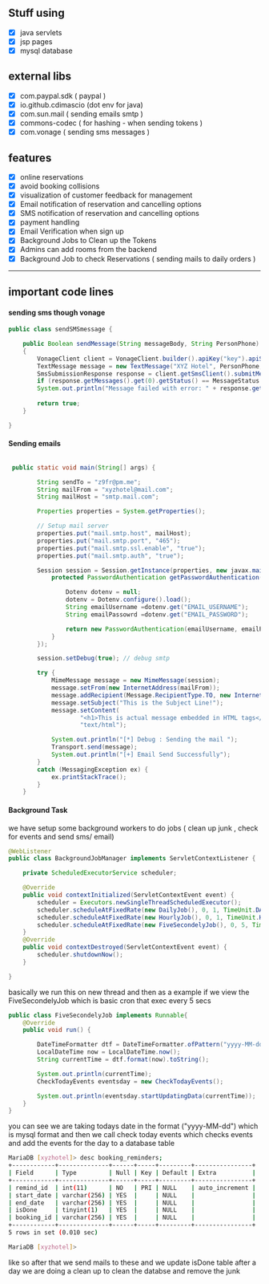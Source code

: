 ## Stuff using

- [x] java servlets
- [x] jsp pages 
- [x] mysql database 

external libs 
-------------

- [x] com.paypal.sdk  ( paypal )
- [x] io.github.cdimascio (dot env for java)
- [x] com.sun.mail ( sending emails smtp )
- [x] commons-codec ( for hashing - when sending tokens )
- [x] com.vonage ( sending sms messages )

features 
--------

- [x] online reservations
- [x] avoid booking collisions
- [x] visualization of customer feedback for management
- [x] Email notification of reservation and cancelling options
- [x] SMS notification of reservation and cancelling options
- [x] payment handling
- [x] Email Verification when sign up
- [x] Background Jobs to Clean up the Tokens
- [x] Admins can add rooms from the backend 
- [x] Background Job to check Reservations ( sending mails to daily orders )

---

## important code lines

#### sending sms though vonage

```java
public class sendSMSmessage {

    public Boolean sendMessage(String messageBody, String PersonPhone)
    {
        VonageClient client = VonageClient.builder().apiKey("key").apiSecret("secret").build();
        TextMessage message = new TextMessage("XYZ Hotel", PersonPhone,messageBody);
        SmsSubmissionResponse response = client.getSmsClient().submitMessage(message);
        if (response.getMessages().get(0).getStatus() == MessageStatus.OK) { System.out.println("Message sent successfully."); } 
        System.out.println("Message failed with error: " + response.getMessages().get(0).getErrorText());
        
        return true;
    }

}

```

#### Sending emails 

```java

 public static void main(String[] args) {

        String sendTo = "z9fr@pm.me";
        String mailFrom = "xyzhotel@mail.com";
        String mailHost = "smtp.mail.com";

        Properties properties = System.getProperties();

        // Setup mail server
        properties.put("mail.smtp.host", mailHost);
        properties.put("mail.smtp.port", "465");
        properties.put("mail.smtp.ssl.enable", "true");
        properties.put("mail.smtp.auth", "true");

        Session session = Session.getInstance(properties, new javax.mail.Authenticator() {
            protected PasswordAuthentication getPasswordAuthentication() {

                Dotenv dotenv = null;
                dotenv = Dotenv.configure().load();
                String emailUsername =dotenv.get("EMAIL_USERNAME");
                String emailPassowrd =dotenv.get("EMAIL_PASSWORD");

                return new PasswordAuthentication(emailUsername, emailPassowrd);
            }
        });

        session.setDebug(true); // debug smtp

        try {
            MimeMessage message = new MimeMessage(session);
            message.setFrom(new InternetAddress(mailFrom));
            message.addRecipient(Message.RecipientType.TO, new InternetAddress(sendTo));
            message.setSubject("This is the Subject Line!");
            message.setContent(
                    "<h1>This is actual message embedded in HTML tags</h1>",
                    "text/html");

            System.out.println("[*] Debug : Sending the mail ");
            Transport.send(message);
            System.out.println("[+] Email Send Successfully");
        }
        catch (MessagingException ex) {
            ex.printStackTrace();
        }
    }

```

#### Background Task 

we have setup some background workers to do jobs ( clean up junk , check for events and send sms/ email)

```java
@WebListener
public class BackgroundJobManager implements ServletContextListener {

    private ScheduledExecutorService scheduler;

    @Override
    public void contextInitialized(ServletContextEvent event) {
        scheduler = Executors.newSingleThreadScheduledExecutor();
        scheduler.scheduleAtFixedRate(new DailyJob(), 0, 1, TimeUnit.DAYS);
        scheduler.scheduleAtFixedRate(new HourlyJob(), 0, 1, TimeUnit.HOURS);
        scheduler.scheduleAtFixedRate(new FiveSecondelyJob(), 0, 5, TimeUnit.SECONDS);
    }
    @Override
    public void contextDestroyed(ServletContextEvent event) {
        scheduler.shutdownNow();
    }

}

```

basically we run this on new thread and then as a example if we view the FiveSecondelyJob which is basic cron that exec every 5 secs 

```java
public class FiveSecondelyJob implements Runnable{
    @Override
    public void run() {

        DateTimeFormatter dtf = DateTimeFormatter.ofPattern("yyyy-MM-dd");
        LocalDateTime now = LocalDateTime.now();
        String currentTime = dtf.format(now).toString();

        System.out.println(currentTime);
        CheckTodayEvents eventsday = new CheckTodayEvents();

        System.out.println(eventsday.startUpdatingData(currentTime));
    }
}
```

you can see we are taking todays date in the format ("yyyy-MM-dd") which is mysql format and then we call check today events which checks events and add the events for the day to a database table 

```bash
MariaDB [xyzhotel]> desc booking_reminders;
+------------+--------------+------+-----+---------+----------------+
| Field      | Type         | Null | Key | Default | Extra          |
+------------+--------------+------+-----+---------+----------------+
| remind_id  | int(11)      | NO   | PRI | NULL    | auto_increment |
| start_date | varchar(256) | YES  |     | NULL    |                |
| end_date   | varchar(256) | YES  |     | NULL    |                |
| isDone     | tinyint(1)   | YES  |     | NULL    |                |
| booking_id | varchar(256) | YES  |     | NULL    |                |
+------------+--------------+------+-----+---------+----------------+
5 rows in set (0.010 sec)

MariaDB [xyzhotel]> 
```

like so after that we send mails to these and we update isDone table after a day we are doing a clean up to clean the databse and remove the junk